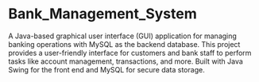 # Bank_Management_System
A Java-based graphical user interface (GUI) application for managing banking operations with MySQL as the backend database. 
This project provides a user-friendly interface for customers and bank staff to perform tasks like account management, transactions, and more. 
Built with Java Swing for the front end and MySQL for secure data storage.
